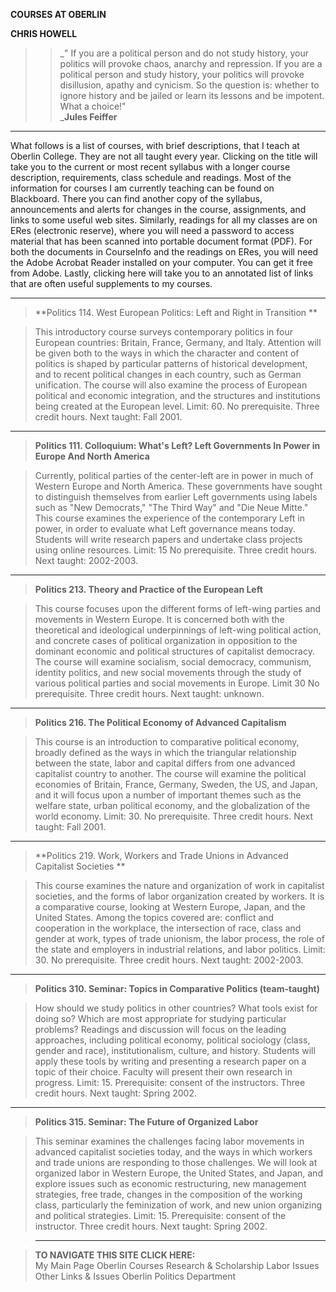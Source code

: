 **COURSES AT OBERLIN**

**CHRIS HOWELL**

> > _" If you are a political person and do not study history, your politics
will provoke chaos, anarchy and repression. If you are a political person and
study history, your politics will provoke disillusion, apathy and cynicism. So
the question is: whether to ignore history and be jailed or learn its lessons
and be impotent. What a choice!"  
>  _**Jules Feiffer**

* * *

What follows is a list of courses, with brief descriptions, that I teach at
Oberlin College. They are not all taught every year. Clicking on the title
will take you to the current or most recent syllabus with a longer course
description, requirements, class schedule and readings. Most of the
information for courses I am currently teaching can be found on Blackboard.
There you can find another copy of the syllabus, announcements and alerts for
changes in the course, assignments, and links to some useful web sites.
Similarly, readings for all my classes are on ERes (electronic reserve), where
you will need a password to access material that has been scanned into
portable document format (PDF). For both the documents in CourseInfo and the
readings on ERes, you will need the Adobe Acrobat Reader installed on your
computer. You can get it free from Adobe. Lastly, clicking here will take you
to an annotated list of links that are often useful supplements to my courses.

* * *

> **Politics 114. West European Politics: Left and Right in Transition **

>

> This introductory course surveys contemporary politics in four European
countries: Britain, France, Germany, and Italy. Attention will be given both
to the ways in which the character and content of politics is shaped by
particular patterns of historical development, and to recent political changes
in each country, such as German unification. The course will also examine the
process of European political and economic integration, and the structures and
institutions being created at the European level. Limit: 60. No prerequisite.
Three credit hours.  Next taught: Fall 2001.

* * *

> **Politics 111. Colloquium: What's Left? Left Governments In Power in Europe
And North America**

>

> Currently, political parties of the center-left are in power in much of
Western Europe and North America. These governments have sought to distinguish
themselves from earlier Left governments using labels such as  "New
Democrats," "The Third Way" and "Die Neue Mitte." This course examines the
experience of the contemporary Left in power, in order to evaluate what Left
governance means today. Students will write research papers and undertake
class projects using online resources. Limit: 15 No prerequisite. Three credit
hours. Next taught: 2002-2003.

* * *

> **Politics 213. Theory and Practice of the European Left**

>

> This course focuses upon the different forms of left-wing parties and
movements in Western Europe. It is concerned both with the theoretical and
ideological underpinnings of left-wing political action, and concrete cases of
political organization in opposition to the dominant economic and political
structures of capitalist democracy. The course will examine socialism, social
democracy, communism, identity politics, and new social movements through the
study of various political parties and social movements in Europe. Limit 30 No
prerequisite. Three credit hours.  Next taught: unknown.

* * *

> **Politics 216. The Political Economy of Advanced Capitalism**

>

> This course is an introduction to comparative political economy, broadly
defined as the ways in which the triangular relationship between the state,
labor and capital differs from one advanced capitalist country to another. The
course will examine the political economies of Britain, France, Germany,
Sweden, the US, and Japan, and it will focus upon a number of important themes
such as the welfare state, urban political economy, and the globalization of
the world economy. Limit: 30. No prerequisite. Three credit hours. Next
taught: Fall 2001.

* * *

> **Politics 219. Work, Workers and Trade Unions in Advanced Capitalist
Societies **

>

> This course examines the nature and organization of work in capitalist
societies, and the forms of labor organization created by workers. It is a
comparative course, looking at Western Europe, Japan, and the United States.
Among the topics covered are: conflict and cooperation in the workplace, the
intersection of race, class and gender at work, types of trade unionism, the
labor process, the role of the state and employers in industrial relations,
and labor politics. Limit: 30. No prerequisite. Three credit hours.  Next
taught: 2002-2003.

* * *

> **Politics 310. Seminar: Topics in Comparative Politics (team-taught)**

>

> How should we study politics in other countries? What tools exist for doing
so? Which are most appropriate for studying particular problems? Readings and
discussion will focus on the leading approaches, including political economy,
political sociology (class, gender and race), institutionalism, culture, and
history. Students will apply these tools by writing and presenting a research
paper on a topic of their choice. Faculty will present their own research in
progress. Limit: 15. Prerequisite: consent of the instructors. Three credit
hours. Next taught: Spring 2002.

* * *

> **Politics 315. Seminar: The Future of Organized Labor**

>

> This seminar examines the challenges facing labor movements in advanced
capitalist societies today, and the ways in which workers and trade unions are
responding to those challenges. We will look at organized labor in Western
Europe, the United States, and Japan, and explore issues such as economic
restructuring, new management strategies, free trade, changes in the
composition of the working class, particularly the feminization of work, and
new union organizing and political strategies. Limit: 15. Prerequisite:
consent of the instructor. Three credit hours. Next taught: Spring 2002.

>

> * * *

>

> **TO NAVIGATE THIS SITE CLICK HERE:**  
>  My Main Page Oberlin Courses Research & Scholarship Labor Issues Other
Links & Issues Oberlin Politics Department

>

>  
>

>  

